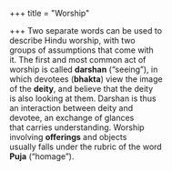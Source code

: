 +++
title = "Worship"

+++
Two separate words can be used to  
describe Hindu worship, with two  
groups of assumptions that come with  
it. The first and most common act of  
worship is called **darshan** (“seeing”), in  
which devotees (**bhakta**) view the image  
of the **deity**, and believe that the deity  
is also looking at them. Darshan is thus  
an interaction between deity and  
devotee, an exchange of glances  
that carries understanding. Worship  
involving **offerings** and objects  
usually falls under the rubric of the word  
**Puja** (“homage”).